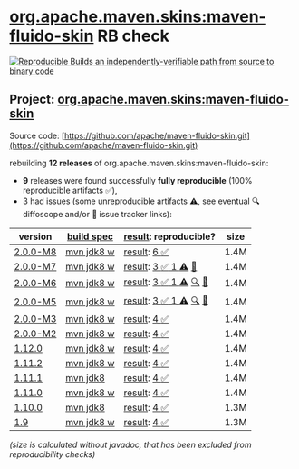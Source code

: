 [org.apache.maven.skins:maven-fluido-skin](https://central.sonatype.com/artifact/org.apache.maven.skins/maven-fluido-skin/versions) RB check
=======

[![Reproducible Builds](https://reproducible-builds.org/images/logos/rb.svg) an independently-verifiable path from source to binary code](https://reproducible-builds.org/)

## Project: [org.apache.maven.skins:maven-fluido-skin](https://central.sonatype.com/artifact/org.apache.maven.skins/maven-fluido-skin/versions)

Source code: [https://github.com/apache/maven-fluido-skin.git](https://github.com/apache/maven-fluido-skin.git)

rebuilding **12 releases** of org.apache.maven.skins:maven-fluido-skin:
- **9** releases were found successfully **fully reproducible** (100% reproducible artifacts :white_check_mark:),
- 3 had issues (some unreproducible artifacts :warning:, see eventual :mag: diffoscope and/or :memo: issue tracker links):

| version | [build spec](/BUILDSPEC.md) | [result](https://reproducible-builds.org/docs/jvm/): reproducible? | size |
| -- | --------- | ------ | -- |
| [2.0.0-M8](https://central.sonatype.com/artifact/org.apache.maven.skins/maven-fluido-skin/2.0.0-M8/pom) | [mvn jdk8 w](maven-fluido-skin-2.0.0-M8.buildspec) | [result](maven-fluido-skin-2.0.0-M8.buildinfo): [6 :white_check_mark: ](maven-fluido-skin-2.0.0-M8.buildcompare) | 1.4M |
| [2.0.0-M7](https://central.sonatype.com/artifact/org.apache.maven.skins/maven-fluido-skin/2.0.0-M7/pom) | [mvn jdk8 w](maven-fluido-skin-2.0.0-M7.buildspec) | [result](maven-fluido-skin-2.0.0-M7.buildinfo): [3 :white_check_mark:  1 :warning:](maven-fluido-skin-2.0.0-M7.buildcompare) [:memo:](https://issues.apache.org/jira/browse/MSKINS-235) | 1.4M |
| [2.0.0-M6](https://central.sonatype.com/artifact/org.apache.maven.skins/maven-fluido-skin/2.0.0-M6/pom) | [mvn jdk8 w](maven-fluido-skin-2.0.0-M6.buildspec) | [result](maven-fluido-skin-2.0.0-M6.buildinfo): [3 :white_check_mark:  1 :warning:](maven-fluido-skin-2.0.0-M6.buildcompare) [:mag:](maven-fluido-skin-2.0.0-M6.diffoscope) [:memo:](https://issues.apache.org/jira/browse/MSKINS-235) | 1.4M |
| [2.0.0-M5](https://central.sonatype.com/artifact/org.apache.maven.skins/maven-fluido-skin/2.0.0-M5/pom) | [mvn jdk8 w](maven-fluido-skin-2.0.0-M5.buildspec) | [result](maven-fluido-skin-2.0.0-M5.buildinfo): [3 :white_check_mark:  1 :warning:](maven-fluido-skin-2.0.0-M5.buildcompare) [:mag:](maven-fluido-skin-2.0.0-M5.diffoscope) [:memo:](https://issues.apache.org/jira/browse/MSKINS-235) | 1.4M |
| [2.0.0-M3](https://central.sonatype.com/artifact/org.apache.maven.skins/maven-fluido-skin/2.0.0-M3/pom) | [mvn jdk8 w](maven-fluido-skin-2.0.0-M3.buildspec) | [result](maven-fluido-skin-2.0.0-M3.buildinfo): [4 :white_check_mark: ](maven-fluido-skin-2.0.0-M3.buildcompare) | 1.4M |
| [2.0.0-M2](https://central.sonatype.com/artifact/org.apache.maven.skins/maven-fluido-skin/2.0.0-M2/pom) | [mvn jdk8 w](maven-fluido-skin-2.0.0-M2.buildspec) | [result](maven-fluido-skin-2.0.0-M2.buildinfo): [4 :white_check_mark: ](maven-fluido-skin-2.0.0-M2.buildcompare) | 1.4M |
| [1.12.0](https://central.sonatype.com/artifact/org.apache.maven.skins/maven-fluido-skin/1.12.0/pom) | [mvn jdk8 w](maven-fluido-skin-1.12.0.buildspec) | [result](maven-fluido-skin-1.12.0.buildinfo): [4 :white_check_mark: ](maven-fluido-skin-1.12.0.buildcompare) | 1.4M |
| [1.11.2](https://central.sonatype.com/artifact/org.apache.maven.skins/maven-fluido-skin/1.11.2/pom) | [mvn jdk8 w](maven-fluido-skin-1.11.2.buildspec) | [result](maven-fluido-skin-1.11.2.buildinfo): [4 :white_check_mark: ](maven-fluido-skin-1.11.2.buildcompare) | 1.4M |
| [1.11.1](https://central.sonatype.com/artifact/org.apache.maven.skins/maven-fluido-skin/1.11.1/pom) | [mvn jdk8](maven-fluido-skin-1.11.1.buildspec) | [result](maven-fluido-skin-1.11.1.buildinfo): [4 :white_check_mark: ](maven-fluido-skin-1.11.1.buildcompare) | 1.4M |
| [1.11.0](https://central.sonatype.com/artifact/org.apache.maven.skins/maven-fluido-skin/1.11.0/pom) | [mvn jdk8 w](maven-fluido-skin-1.11.0.buildspec) | [result](maven-fluido-skin-1.11.0.buildinfo): [4 :white_check_mark: ](maven-fluido-skin-1.11.0.buildcompare) | 1.4M |
| [1.10.0](https://central.sonatype.com/artifact/org.apache.maven.skins/maven-fluido-skin/1.10.0/pom) | [mvn jdk8](maven-fluido-skin-1.10.0.buildspec) | [result](maven-fluido-skin-1.10.0.buildinfo): [4 :white_check_mark: ](maven-fluido-skin-1.10.0.buildcompare) | 1.3M |
| [1.9](https://central.sonatype.com/artifact/org.apache.maven.skins/maven-fluido-skin/1.9/pom) | [mvn jdk8 w](maven-fluido-skin-1.9.buildspec) | [result](maven-fluido-skin-1.9.buildinfo): [4 :white_check_mark: ](maven-fluido-skin-1.9.buildcompare) | 1.3M |

<i>(size is calculated without javadoc, that has been excluded from reproducibility checks)</i>
